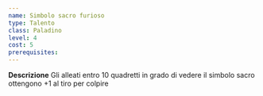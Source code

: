 ```yaml
---
name: Simbolo sacro furioso
type: Talento
class: Paladino
level: 4
cost: 5
prerequisites: 
---
```


**Descrizione**
Gli alleati entro 10 quadretti in grado di vedere il simbolo sacro ottengono +1
al tiro per colpire